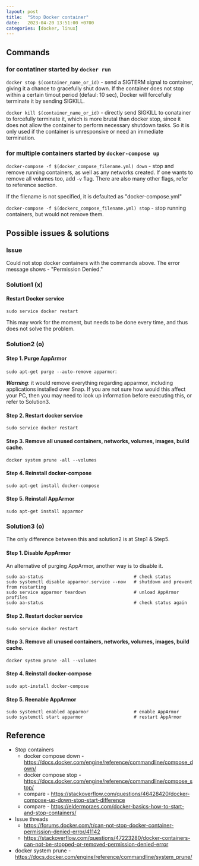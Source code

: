 ```yaml
---
layout: post
title:  "Stop Docker container"
date:   2023-04-20 13:51:00 +0700
categories: [docker, linux]
---
```

## Commands
### for contatiner started by `docker run`
`docker stop $(container_name_or_id)` - send a SIGTERM signal to container, giving it a chance to gracefully shut down. If the container does not stop within a certain timout period (defaul: 10 sec), Docker will forcefully terminate it by sending SIGKILL.

`docker kill $(container_name_or_id)` - directly send SIGKILL to conatainer to forcefully terminate it, which is more brutal than docker stop, since it does not allow the container to perform necessary shutdown tasks. So it is only used if the container is unresponsive or need an immediate termination.


### for multiple containers started by `docker-compose up`
`docker-compose -f $(docker_compose_filename.yml) down` - stop and remove running containers, as well as any networks created. If one wants to remove all volumes too, add `-v` flag. There are also many other flags, refer to reference section.

If the filename is not specified, it is defaulted as "docker-compose.yml"

`docker-compose -f $(dockerc_compose_filename.yml) stop` - stop running containers, but would not remove them.

## Possible issues & solutions
### Issue
Could not stop docker containers with the commands above. The error message shows - "Permission Denied."

### Solution1 (x) 
#### Restart Docker service
`sudo service docker restart`

This may work for the moment, but needs to be done every time, and thus does not solve the problem.

### Solution2 (o)
#### Step 1.  Purge AppArmor

`sudo apt-get purge --auto-remove apparmor`: 

***Warning***: it would remove everything regarding apparmor, including applications installed over Snap. If you are not sure how would this affect your PC, then you may need to look up information before executing this, or refer to Solution3.

#### Step 2. Restart docker service
`sudo service docker restart`

#### Step 3. Remove all unused containers, networks, volumes, images, build cache.
`docker system prune -all --volumes`

#### Step 4. Reinstall docker-compose
`sudo apt-get install docker-compose`

#### Step 5. Reinstall AppArmor
`sudo apt-get install apparmor`

### Solution3 (o)

The only difference between this and solution2 is at Step1 & Step5.

#### Step 1. Disable AppArmor
An alternative of purging AppArmor, another way is to disable it.
```
sudo aa-status                                  # check status
sudo systemctl disable apparmor.service --now   # shutdown and prevent from restarting
sudo service apparmor teardown                  # unload AppArmor profiles
sudo aa-status                                  # check status again
```

#### Step 2. Restart docker service
`sudo service docker restart`

#### Step 3. Remove all unused containers, networks, volumes, images, build cache.
`docker system prune -all --volumes`

#### Step 4. Reinstall docker-compose
`sudo apt-install docker-compose`

#### Step 5. Reenable AppArmor
```
sudo systemctl enabled apparmor                 # enable AppArmor
sudo systemctl start apparmor                   # restart AppArmor
```

## Reference
* Stop containers
  - docker compose down - https://docs.docker.com/engine/reference/commandline/compose_down/
  - docker compose stop - https://docs.docker.com/engine/reference/commandline/compose_stop/
  - compare - https://stackoverflow.com/questions/46428420/docker-compose-up-down-stop-start-difference
  - compare - https://eldermoraes.com/docker-basics-how-to-start-and-stop-containers/
* Issue threads
  -  https://forums.docker.com/t/can-not-stop-docker-container-permission-denied-error/41142
  -  https://stackoverflow.com/questions/47223280/docker-containers-can-not-be-stopped-or-removed-permission-denied-error
* docker system prune - https://docs.docker.com/engine/reference/commandline/system_prune/
